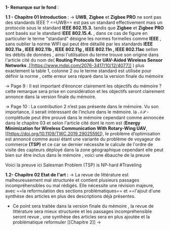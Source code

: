 
**1- Remarque sur le fond** :

 **1.1 - Chapitre 01 Introduction** :
-> **UWB**, **Zigbee** et **Zigbee PRO** ne sont pas des standards IEEE ? 
==UWB== est pas un standard effectivement mais un protocole sous le standard  **IEEE 802.15.3.** tandis que **Zigbee** et **Zigbee** **PRO** sont basés sur le standard I**EEE 802.15.4.** , dans ce cas de figure en particulier le terme "standard" désigne les normes formelles comme **IEEE** , sans oublier la norme WIFI qui peut être détaillé par les standards  **IEEE 802.11a , IEEE 802.11b , IEEE 802.11g , IEEE 802.11n , IEEE 802.11ac** sellon les débits de données  , ainsi l'utilisation du terme trouve son origine dans l'article cité du nom de( **Routing Protocols for UAV-Aided Wireless Sensor Networks** ,[[https://www.mdpi.com/2076-3417/10/12/4077]] ) plus exactement la table 1, colonne 2 ou le terme standard est utilisée pour définir la norme , cette erreur sera réparé dans la version finale du mémoire  

-> Page 9 : Il est important d’énoncer clairement les objectifs du mémoire ?  
cette remarque sera prise en considération et les objectifs seront  clairement annonce dans la version finale du mémoire.

-> Page 10 : La contribution 2 n’est pas présente dans le mémoire. Vu son importance, il serait intéressant de l’inclure dans le mémoire.
la $\mathcal{NP}$ - complétude  peut être prouvé  dans le mémoire cependant comme annoncée dans le chapitre 03 et selon l'article cité dont le nom est (**Energy Minimization for Wireless Communication With Rotary-Wing UAV**,[[https://doi.org/10.1109/TWC.2019.2902559]]), le problème d’optimisation est annoncé comme aussi étant  une variante du problème de voyageur de commerce  **(TSP)** et ce car se dernier nécessite le calcule de l'ordre de visite des capteurs déployé dans la zone géographique cependant elle peut bien sur être inclus dans le mémoire ,  voici une ébauche de la preuve 

Voici la preuve ici Salesman Problem (TSP) is NP-hard #Traveling 


**1.2- Chapitre 02  Etat de l'art :**
 -> La revue de littérature est malheureusement mal structurée et contient plusieurs
passages incompréhensibles ou mal rédigés. Elle nécessite une révision majeure,
avec ==la reformulation des sections problématiques== et ==l'ajout d'une synthèse des
articles en plus des descriptions déjà présentes.
- Ce point sera traitée  dans la version finale du mémoire , la revue de littérature sera mieux structurée et les passages incompréhensible seront revue , une   synthèse des articles sera en plus ajoutée et la problématique reformuler   [[Chapitre 2]] 
-> 


 
 


